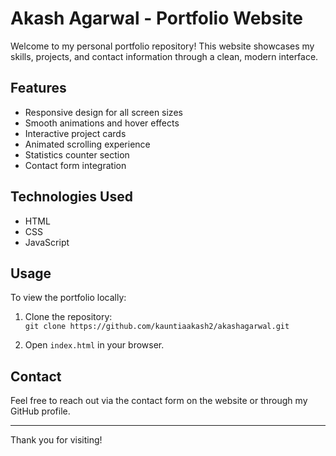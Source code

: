 # Akash Agarwal - Portfolio Website

Welcome to my personal portfolio repository! This website showcases my skills, projects, and contact information through a clean, modern interface.

## Features

- Responsive design for all screen sizes  
- Smooth animations and hover effects  
- Interactive project cards  
- Animated scrolling experience  
- Statistics counter section  
- Contact form integration  

## Technologies Used

- HTML  
- CSS  
- JavaScript  

## Usage

To view the portfolio locally:

1. Clone the repository:  
   `git clone https://github.com/kauntiaakash2/akashagarwal.git`

2. Open `index.html` in your browser.

## Contact

Feel free to reach out via the contact form on the website or through my GitHub profile.

---

Thank you for visiting!
